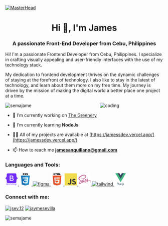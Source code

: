 [![MasterHead](https://user-images.githubusercontent.com/74038190/225813708-98b745f2-7d22-48cf-9150-083f1b00d6c9.gif)](https://jamessdev.vercel.app/)

<h1 align="center">Hi 👋, I'm James</h1>
<h3 align="center">A passionate Front-End Developer from Cebu, Philippines</h3>

<p>
  Hi! I'm a passionate Frontend Developer from Cebu, Philippines. I specialize in crafting visually appealing and user-friendly interfaces with the use of my technology stack.
  
  My dedication to frontend development thrives on the dynamic challenges of staying at the forefront of technology. I also like to stay in the latest of technology, and learn about them   more on my free time. My journey is driven by the mission of making the digital world a better place one project at a time.
</p>

<img align="right" width="40%" src="https://user-images.githubusercontent.com/74038190/219923809-b86dc415-a0c2-4a38-bc88-ad6cf06395a8.gif" alt="coding" />

<p align="left"> <img src="https://komarev.com/ghpvc/?username=semajame&label=Profile%20views&color=0e75b6&style=flat" alt="semajame" /> </p>

- 🔭 I’m currently working on [The Greenery](https://greenery-ecommerce.vercel.app/)

- 🌱 I’m currently learning **NodeJs**

- 👨‍💻 All of my projects are available at [https://jamessdev.vercel.app/](https://jamessdev.vercel.app/)

- 📫 How to reach me **jamesanquillano@gmail.com**



<h3 align="left">Languages and Tools:</h3>
<p align="left"> <a href="https://getbootstrap.com" target="_blank" rel="noreferrer"> <img src="https://raw.githubusercontent.com/devicons/devicon/master/icons/bootstrap/bootstrap-plain-wordmark.svg" alt="bootstrap" width="40" height="40"/> </a> <a href="https://www.w3schools.com/css/" target="_blank" rel="noreferrer"> <img src="https://raw.githubusercontent.com/devicons/devicon/master/icons/css3/css3-original-wordmark.svg" alt="css3" width="40" height="40"/> </a> <a href="https://www.figma.com/" target="_blank" rel="noreferrer"> <img src="https://www.vectorlogo.zone/logos/figma/figma-icon.svg" alt="figma" width="40" height="40"/> </a> <a href="https://www.w3.org/html/" target="_blank" rel="noreferrer"> <img src="https://raw.githubusercontent.com/devicons/devicon/master/icons/html5/html5-original-wordmark.svg" alt="html5" width="40" height="40"/> </a> <a href="https://developer.mozilla.org/en-US/docs/Web/JavaScript" target="_blank" rel="noreferrer"> <img src="https://raw.githubusercontent.com/devicons/devicon/master/icons/javascript/javascript-original.svg" alt="javascript" width="40" height="40"/> </a> <a href="https://sass-lang.com" target="_blank" rel="noreferrer"> <img src="https://raw.githubusercontent.com/devicons/devicon/master/icons/sass/sass-original.svg" alt="sass" width="40" height="40"/> </a> <a href="https://tailwindcss.com/" target="_blank" rel="noreferrer"> <img src="https://www.vectorlogo.zone/logos/tailwindcss/tailwindcss-icon.svg" alt="tailwind" width="40" height="40"/> </a> <a href="https://vuejs.org/" target="_blank" rel="noreferrer"> <img src="https://raw.githubusercontent.com/devicons/devicon/master/icons/vuejs/vuejs-original-wordmark.svg" alt="vuejs" width="40" height="40"/> </a> </p>

<h3 align="left">Connect with me:</h3>
<p align="left">
<a href="https://fb.com/jsev.12" target="_blank"><img align="center" src="https://raw.githubusercontent.com/rahuldkjain/github-profile-readme-generator/master/src/images/icons/Social/facebook.svg" alt="jsev.12" height="30" width="40" /></a>
<a href="https://instagram.com/jaymesevilla" target="_blank"><img align="center" src="https://raw.githubusercontent.com/rahuldkjain/github-profile-readme-generator/master/src/images/icons/Social/instagram.svg" alt="jaymesevilla" height="30" width="40" /></a>
</p>

<p><img align="left" src="https://github-readme-stats.vercel.app/api/top-langs?username=semajame&show_icons=true&locale=en&layout=compact" alt="semajame" /></p>


